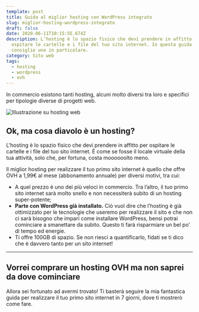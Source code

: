 ```yaml
---
template: post
title: Guida al miglior hosting con WordPress integrato
slug: miglior-hosting-wordpress-integrato
draft: false
date: 2020-06-11T10:15:55.674Z
description: L’hosting è lo spazio fisico che devi prendere in affitto per
  ospitare le cartelle e i file del tuo sito internet. In questa guida te ne
  consiglio uno in particolare.
category: Sito web
tags:
  - hosting
  - wordpress
  - ovh
---
```

In commercio esistono tanti hosting, alcuni molto diversi tra loro e specifici per tipologie diverse di progetti web. 

![Illustrazione su hosting web](/media/uploading-4.png)

## Ok, ma cosa diavolo è un hosting?

L'hosting è lo spazio fisico che devi prendere in affitto per ospitare le cartelle e i file del tuo sito internet. È come se fosse il locale virtuale della tua attività, solo che, per fortuna, costa moooooolto meno.

Il miglior hosting per realizzare il tuo primo sito internet è quello che offre OVH a 1,99€ al mese (abbonamento annuale) per diversi motivi, tra cui:

* A quel prezzo è uno dei più veloci in commercio. Tra l’altro, il tuo primo sito internet sarà molto snello e non necessiterà subito di un hosting super-potente;
* **Parte con WordPress già installato.** Ciò vuol dire che l’hosting è già ottimizzato per le tecnologie che useremo per realizzare il sito e che non ci sarà bisogno che impari come installare WordPress, bensì potrai cominciare a smanettare da subito. Questo ti farà risparmiare un bel po’ di tempo ed energie.
* Ti offre 100GB di spazio. Se non riesci a quantificarlo, fidati se ti dico che è davvero tanto per un sito internet!

- - -

## Vorrei comprare un hosting OVH ma non saprei da dove cominciare

Allora sei fortunato ad avermi trovato! Ti basterà seguire la mia fantastica guida per realizzare il tuo primo sito internet in 7 giorni, dove ti mostrerò come fare.
